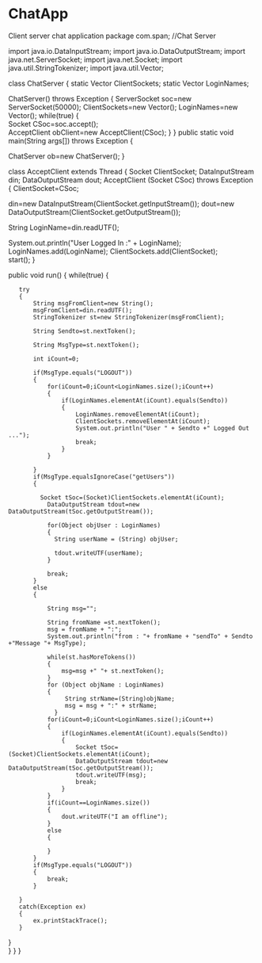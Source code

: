 # ChatApp
Client server chat application
package com.span;
//Chat Server

import java.io.DataInputStream;
import java.io.DataOutputStream;
import java.net.ServerSocket;
import java.net.Socket;
import java.util.StringTokenizer;
import java.util.Vector;

class ChatServer
{
static Vector ClientSockets;
static Vector LoginNames;

ChatServer() throws Exception
{
   ServerSocket soc=new ServerSocket(50000);
   ClientSockets=new Vector();
   LoginNames=new Vector();
   while(true)
   {    
       Socket CSoc=soc.accept();        
       AcceptClient obClient=new AcceptClient(CSoc);
   }
}
public static void main(String args[]) throws Exception
{
   
   ChatServer ob=new ChatServer();
}

class AcceptClient extends Thread
{
Socket ClientSocket;
DataInputStream din;
DataOutputStream dout;
AcceptClient (Socket CSoc) throws Exception
{
   ClientSocket=CSoc;

   din=new DataInputStream(ClientSocket.getInputStream());
   dout=new DataOutputStream(ClientSocket.getOutputStream());
   
   String LoginName=din.readUTF();

   System.out.println("User Logged In :" + LoginName);
   LoginNames.add(LoginName);
   ClientSockets.add(ClientSocket);    
   start();
}

public void run()
{
   while(true)
   {
       
       try
       {
           String msgFromClient=new String();
           msgFromClient=din.readUTF();
           StringTokenizer st=new StringTokenizer(msgFromClient);
           
           String Sendto=st.nextToken();     
           
           String MsgType=st.nextToken();
           
           int iCount=0;

           if(MsgType.equals("LOGOUT"))
           {
               for(iCount=0;iCount<LoginNames.size();iCount++)
               {
                   if(LoginNames.elementAt(iCount).equals(Sendto))
                   {
                       LoginNames.removeElementAt(iCount);
                       ClientSockets.removeElementAt(iCount);
                       System.out.println("User " + Sendto +" Logged Out ...");
                       break;
                   }
               }

           }
           if(MsgType.equalsIgnoreCase("getUsers"))
           {
          	 
          	 Socket tSoc=(Socket)ClientSockets.elementAt(iCount);                            
               DataOutputStream tdout=new DataOutputStream(tSoc.getOutputStream());
               
               for(Object objUser : LoginNames)
               {
              	 String userName = (String) objUser;
              	 
              	 tdout.writeUTF(userName);
               }
                                           
               break;
           }
           else
           {
          	 
               String msg="";
               
               String fromName =st.nextToken();
               msg = fromName + ":";
               System.out.println("from : "+ fromName + "sendTo" + Sendto +"Message "+ MsgType);
               
               while(st.hasMoreTokens())
               {
                   msg=msg +" "+ st.nextToken();
               }
               for (Object objName : LoginNames)
               {
					String strName=(String)objName;
					msg = msg + ":" + strName;
			     }
               for(iCount=0;iCount<LoginNames.size();iCount++)
               {
                   if(LoginNames.elementAt(iCount).equals(Sendto))
                   {    
                       Socket tSoc=(Socket)ClientSockets.elementAt(iCount);                            
                       DataOutputStream tdout=new DataOutputStream(tSoc.getOutputStream());
                       tdout.writeUTF(msg);                            
                       break;
                   }
               }
               if(iCount==LoginNames.size())
               {
                   dout.writeUTF("I am offline");
               }
               else
               {
                   
               }
           }
           if(MsgType.equals("LOGOUT"))
           {
               break;
           }

       }
       catch(Exception ex)
       {
           ex.printStackTrace();
       }
   }        
}
}
}
